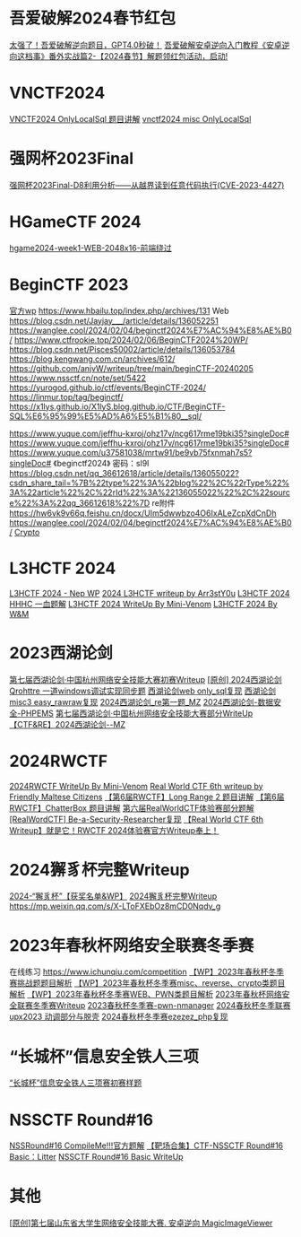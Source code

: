 # 吾爱破解2024春节红包
[太强了！吾爱破解逆向题目，GPT4.0秒破！](https://www.bilibili.com/video/BV1w4421c7d8/)
[吾爱破解安卓逆向入门教程《安卓逆向这档事》番外实战篇2-【2024春节】解题领红包活动，启动!](https://mp.weixin.qq.com/s/DwgYXu8FaKhOcTyKE1KmaA)

# VNCTF2024
[VNCTF2024 OnlyLocalSql 题目讲解](https://www.bilibili.com/video/BV1oW421P7gg/)
[vnctf2024 misc OnlyLocalSql](https://www.bilibili.com/video/BV1Qv42167fd/)

# 强网杯2023Final
[强网杯2023Final-D8利用分析——从越界读到任意代码执行(CVE-2023-4427)](https://mp.weixin.qq.com/s/SYllomQtowGVCAxaQDC1Vg)

# HGameCTF 2024
[hgame2024-week1-WEB-2048x16-前端绕过](https://mp.weixin.qq.com/s/VRBQJHbtkJm4J8hEKfQS_w)

# BeginCTF 2023
[官方wp](https://hjug69b9j6.feishu.cn/docx/V02Rd3MyWoRPVxxTTCOcLutNnqe)
https://www.hbailu.top/index.php/archives/131
Web https://blog.csdn.net/Jayjay___/article/details/136052251
https://wanglee.cool/2024/02/04/beginctf2024%E7%AC%94%E8%AE%B0/
https://www.ctfrookie.top/2024/02/06/BeginCTF2024%20WP/
https://blog.csdn.net/Pisces50002/article/details/136053784
https://blog.kengwang.com.cn/archives/612/
https://github.com/anjvW/writeup/tree/main/beginCTF-20240205
https://www.nssctf.cn/note/set/5422
https://yurogod.github.io/ctf/events/BeginCTF-2024/
https://linmur.top/tag/beginctf/
https://x1lys.github.io/X1lyS.blog.github.io/CTF/BeginCTF-SQL%E6%95%99%E5%AD%A6%E5%B1%80__sql/

https://www.yuque.com/jeffhu-kxroj/ohz17v/ncg617rme19bki35?singleDoc#
https://www.yuque.com/jeffhu-kxroj/ohz17v/ncg617rme19bki35?singleDoc#
https://www.yuque.com/u37581038/mrtw91/be9vb75fxnmah7s5?singleDoc# 《beginctf2024》 密码：sl9l
https://blog.csdn.net/qq_36612618/article/details/136055022?csdn_share_tail=%7B%22type%22%3A%22blog%22%2C%22rType%22%3A%22article%22%2C%22rId%22%3A%22136055022%22%2C%22source%22%3A%22qq_36612618%22%7D
re附件 https://hw6vk9v66q.feishu.cn/docx/UIm5dwwbzo4O6IxALeZcpXdCnDh
https://wanglee.cool/2024/02/04/beginctf2024%E7%AC%94%E8%AE%B0/
[Crypto](https://blog.csdn.net/weixin_52640415/article/details/136062461)

# L3HCTF 2024

[L3HCTF 2024 - Nep WP](https://mp.weixin.qq.com/s/KHeSnJMUXAc_fV8Jpvg3uA)
[2024 L3HCTF writeup by Arr3stY0u](https://mp.weixin.qq.com/s/f_jjL34MEaXKaNjAhqZ6YA)
[L3HCTF 2024 HHHC 一血题解](https://mp.weixin.qq.com/s/1kJQCBgJTumTpCz4AziP_w)
[L3HCTF 2024 WriteUp By Mini-Venom](https://mp.weixin.qq.com/s/K-dU5SQyobqO7X9W5Rr6vg)
[L3HCTF 2024 By W&M](https://mp.weixin.qq.com/s/hv20rUrVNZuoMiGd6tbNPg)

# 2023西湖论剑
[第七届西湖论剑·中国杭州网络安全技能大赛初赛Writeup](https://mp.weixin.qq.com/s/wQVKVlB9HfIHyk3fnvtJbg)
[[原创] 2024西湖论剑 Qrohttre 一道windows调试实现同步题](https://bbs.kanxue.com/thread-280418.htm) 
[西湖论剑web only_sql复现](https://www.bilibili.com/video/BV1rZ421z7qU/) 
[西湖论剑misc3 easy_rawraw复现](https://www.bilibili.com/video/BV1M642137mk/) 
[2024西湖论剑_re第一题_MZ](https://www.bilibili.com/video/BV1x7421T7cQ/) 
[2024西湖论剑-数据安全-PHPEMS](https://mp.weixin.qq.com/s/P7akQHPp4saCl16E0Kw4tA)
[第七届西湖论剑·中国杭州网络安全技能大赛部分WriteUp](https://mp.weixin.qq.com/s/clU_jNk1N2P3TFcnGnt3aA)
[【CTF&RE】2024西湖论剑--MZ](https://www.bilibili.com/video/BV1JC411z7WL/)

# 2024RWCTF
[2024RWCTF WriteUp By Mini-Venom](https://mp.weixin.qq.com/s/XV8pIDvjXYFlS9F1k02UIQ)
[Real World CTF 6th writeup by Friendly Maltese Citizens](https://mp.weixin.qq.com/s/LSEBQd4prYSsNNqSqrudng)
[【第6届RWCTF】Long Range 2 题目讲解](https://www.bilibili.com/video/BV1dT4m1S7D1/) 
[【第6届RWCTF】ChatterBox 题目讲解](https://www.bilibili.com/video/BV1t7421K7rB/) 
[第六届RealWorldCTF体验赛部分题解](https://mp.weixin.qq.com/s/uXVWWPMhrg9g-A9W32J3nw)
[[RealWordCTF] Be-a-Security-Researcher复现](https://www.bilibili.com/video/BV1HF4m1u7ss/)
[【Real World CTF 6th Writeup】就是它！RWCTF 2024体验赛官方Writeup奉上！](https://mp.weixin.qq.com/s/8Lb3WBIxLK6djzPzsfSdMQ)

# 2024獬豸杯完整Writeup
[2024-“獬豸杯”【获奖名单&WP】](https://mp.weixin.qq.com/s/fi_rNO0jQCAmlkdEXgBt-Q)
[2024獬豸杯完整Writeup](https://blog.csdn.net/jyttttttt/article/details/135893820)
https://mp.weixin.qq.com/s/X-LToFXEbOz8mCD0Nqdv_g

# 2023年春秋杯网络安全联赛冬季赛
在线练习  https://www.ichunqiu.com/competition
[【WP】2023年春秋杯冬季赛挑战题题目解析](https://mp.weixin.qq.com/s/yQB-qIALwKfSB7etAj2GdA)
[【WP】2023年春秋杯冬季赛misc、reverse、crypto类题目解析](https://mp.weixin.qq.com/s/s4BP6GkZRkqoQL4Kv3jXgw)
[【WP】2023年春秋杯冬季赛WEB、PWN类题目解析](https://mp.weixin.qq.com/s/BBc-HCET6W91-tpVSs4PxQ)
[2023年春秋杯网络安全联赛冬季赛Writeup](https://mp.weixin.qq.com/s/o9hHsqryVgcommIBmynGWA)
[2023春秋杯冬季赛-pwn-nmanager](https://www.bilibili.com/video/BV1iZ4y1J7qo/)
[2024春秋杯冬季联赛upx2023 动调部分与脱壳](https://www.bilibili.com/video/BV18w411j7ku/)
[2024春秋杯冬季赛ezezez_php复现](https://www.bilibili.com/video/BV1Qe411E75F/)

# “长城杯”信息安全铁人三项
[“长城杯”信息安全铁人三项赛初赛样题](https://mp.weixin.qq.com/s/eXzQxfeNdvhhklG8zkQDNQ)


# NSSCTF Round#16
[NSSRound#16 CompileMe!!!官方题解](https://mp.weixin.qq.com/s/jSVP6cLURabg76cswWf1bw)
[【靶场合集】CTF-NSSCTF Round#16 Basic：Litter](https://mp.weixin.qq.com/s/vSK2FVAfRGiklRYp8YmUQA)
[NSSCTF Round#16 Basic WriteUp](https://mp.weixin.qq.com/s/-r9phZ7og-VMjF1OxiUzJg)


# 其他
[[原创]第七届山东省大学生网络安全技能大赛. 安卓逆向 MagicImageViewer ](https://bbs.kanxue.com/thread-280119.htm) 
